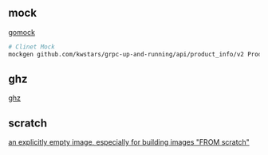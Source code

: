 ## mock
[gomock](https://github.com/golang/mock)

```bash
# Clinet Mock
mockgen github.com/kwstars/grpc-up-and-running/api/product_info/v2 ProductInfoClient > production/grpc_continuous_integration/mock/prodinfo_mock.go
```

## ghz
[ghz](https://ghz.sh/)

## scratch
[an explicitly empty image, especially for building images "FROM scratch"](https://hub.docker.com/_/scratch)